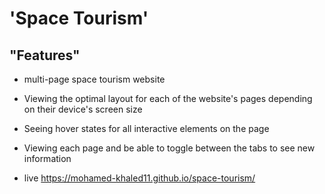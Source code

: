 # 'Space Tourism' 

## "Features"
- multi-page space tourism website
- Viewing the optimal layout for each of the website's pages depending on
  their device's screen size
- Seeing hover states for all interactive elements on the page
- Viewing each page and be able to toggle between the tabs to see new
  information

- live https://mohamed-khaled11.github.io/space-tourism/
